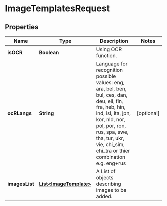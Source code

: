 
# ImageTemplatesRequest

## Properties
Name | Type | Description | Notes
------------ | ------------- | ------------- | -------------
**isOCR** | **Boolean** | Using OCR function. | 
**ocRLangs** | **String** | Language for recognition possible values: eng, ara, bel, ben, bul, ces, dan, deu, ell, fin, fra, heb, hin, ind, isl, ita, jpn, kor, nld, nor, pol, por, ron, rus, spa, swe, tha, tur, ukr, vie, chi_sim, chi_tra      or thier combination e.g. eng+rus |  [optional]
**imagesList** | [**List&lt;ImageTemplate&gt;**](ImageTemplate.md) | A List of objects describing images to be added. | 



